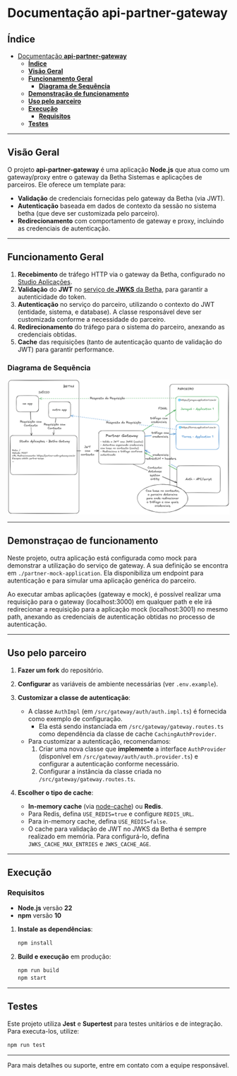 # Documentação **api-partner-gateway**

## **Índice**

- [Documentação **api-partner-gateway**](#documentação-api-partner-gateway)
    - [**Índice**](#índice)
    - [**Visão Geral**](#visão-geral)
    - [**Funcionamento Geral**](#funcionamento-geral)
        - [**Diagrama de Sequência**](#diagrama-de-sequência)
    - [**Demonstração de funcionamento**](#exemplo-de-funcionamento)
    - [**Uso pelo parceiro**](#uso-pelo-parceiro)
    - [**Execução**](#execução)
        - [**Requisitos**](#requisitos)
    - [**Testes**](#testes)

---

## **Visão Geral**

O projeto **api-partner-gateway** é uma aplicação **Node.js** que atua como um gateway/proxy entre o gateway da Betha Sistemas e aplicações de parceiros. Ele oferece um template para:

- **Validação** de credenciais fornecidas pelo gateway da Betha (via JWT).
- **Autenticação** baseada em dados de contexto da sessão no sistema betha (que deve ser customizada pelo parceiro).
- **Redirecionamento** com comportamento de gateway e proxy, incluindo as credenciais de autenticação.

---

## **Funcionamento Geral**

1. **Recebimento** de tráfego HTTP via o gateway da Betha, configurado no [Studio Aplicações](https://aplicacoes.studio.betha.cloud/).
2. **Validação** do **JWT** no [serviço de **JWKS** da Betha](https://plataforma-authentication-jwks.betha.cloud/api/v1/keys), para garantir a autenticidade do token.
3. **Autenticação** no serviço do parceiro, utilizando o contexto do JWT (entidade, sistema, e database). A classe responsável deve ser customizada conforme a necessidade do parceiro.
4. **Redirecionamento** do tráfego para o sistema do parceiro, anexando as credenciais obtidas.
5. **Cache** das requisições (tanto de autenticação quanto de validação do JWT) para garantir performance.

### **Diagrama de Sequência**

![Diagrama de Sequência](docs/diagrama-de-sequencia.png)

---

## **Demonstraçao de funcionamento**

Neste projeto, outra aplicação está configurada como mock para demonstrar a utilização do serviço de gateway. A sua definição se encontra em `./partner-mock-application`. Ela disponibiliza um endpoint para autenticação e para simular uma aplicação genérica do parceiro.

Ao executar ambas aplicações (gateway e mock), é possível realizar uma requisição para o gateway (localhost:3000) em qualquer path e ele irá redirecionar a requisição para a aplicação mock (localhost:3001) no mesmo path, anexando as credenciais de autenticação obtidas no processo de autenticação.

---

## **Uso pelo parceiro**

1. **Fazer um fork** do repositório.
2. **Configurar** as variáveis de ambiente necessárias (ver `.env.example`).
3. **Customizar a classe de autenticação**:

    - A classe `AuthImpl` (em `/src/gateway/auth/auth.impl.ts`) é fornecida como exemplo de configuração.
        - Ela está sendo instanciada em `/src/gateway/gateway.routes.ts` como dependência da classe de cache `CachingAuthProvider`.
    - Para customizar a autenticação, recomendamos:
        1. Criar uma nova classe que **implemente** a interface `AuthProvider` (disponível em `/src/gateway/auth/auth.provider.ts`) e configurar a autenticação conforme necessário.
        2. Configurar a instância da classe criada no `/src/gateway/gateway.routes.ts`.

4. **Escolher o tipo de cache**:
    - **In-memory cache** (via [node-cache](https://www.npmjs.com/package/node-cache)) ou **Redis**.
    - Para Redis, defina `USE_REDIS=true` e configure `REDIS_URL`.
    - Para in-memory cache, defina `USE_REDIS=false`.
    - O cache para validação de JWT no JWKS da Betha é sempre realizado em memória. Para configurá-lo, defina `JWKS_CACHE_MAX_ENTRIES` e `JWKS_CACHE_AGE`.

---

## **Execução**

### **Requisitos**

- **Node.js** versão **22**
- **npm** versão **10**

1. **Instale as dependências**:
    ```bash
    npm install
    ```
2. **Build e execução** em produção:
    ```bash
    npm run build
    npm start
    ```

---

## **Testes**

Este projeto utiliza **Jest** e **Supertest** para testes unitários e de integração.  
Para executa-los, utilize:

```bash
npm run test
```

---

Para mais detalhes ou suporte, entre em contato com a equipe responsável.

